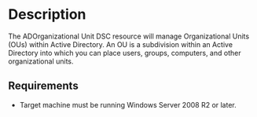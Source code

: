 # Description

The ADOrganizational Unit DSC resource will manage Organizational Units (OUs) within Active Directory. An OU is a subdivision within an Active Directory into which you can place users, groups, computers, and other organizational units.

## Requirements

* Target machine must be running Windows Server 2008 R2 or later.
